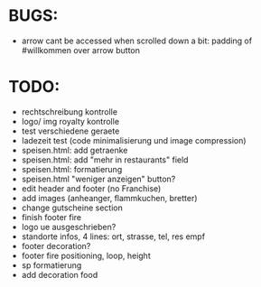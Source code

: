 # BUGS:

- arrow cant be accessed when scrolled down a bit: padding of #willkommen over arrow button

# TODO:

- rechtschreibung kontrolle
- logo/ img royalty kontrolle
- test verschiedene geraete
- ladezeit test (code minimalisierung und image compression)
- speisen.html: add getraenke
- speisen.html: add "mehr in restaurants" field
- speisen.html: formatierung
- speisen.html "weniger anzeigen" button?
- edit header and footer (no Franchise)
- add images (anheanger, flammkuchen, bretter)
- change gutscheine section
- finish footer fire
- logo ue ausgeschrieben?
- standorte infos, 4 lines: ort, strasse, tel, res empf
- footer decoration?
- footer fire positioning, loop, height
- sp formatierung
- add decoration food
